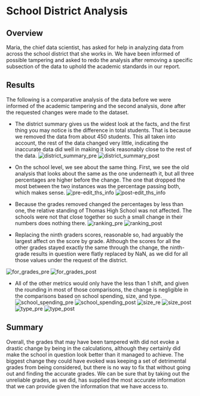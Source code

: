 # School District Analysis

## Overview
Maria, the chief data scientist, has asked for help in analyzing data from across the school district that she works in. We have been informed of possible tampering and asked to redo the analysis after removing a specific subsection of the data to uphold the academic standards in our report.

## Results
The following is a comparative analysis of the data before we were informed of the academic tampering and the second analysis, done after the requested changes were made to the dataset. 
- The district summary gives us the widest look at the facts, and the first thing you may notice is the difference in total students. That is because we removed the data from about 450 students. This all taken into account, the rest of the data changed very little, indicating the inaccurate data did well in making it look reasonably close to the rest of the data. 
![district_summary_pre](https://user-images.githubusercontent.com/83182353/120045541-d8baeb80-bfd5-11eb-8b42-6b3cf83507a2.png)
![district_summary_post](https://user-images.githubusercontent.com/83182353/120045545-dce70900-bfd5-11eb-80de-feac7f997307.png)

- On the school level, we see about the same thing. First, we see the old analysis that looks about the same as the one underneath it, but all three percentages are higher before the change. The one that dropped the most between the two instances was the percentage passing both, which makes sense. 
![pre-edit_ths_info](https://user-images.githubusercontent.com/83182353/120045579-f8521400-bfd5-11eb-8542-e72b3135dbde.png)
![post-edit_ths_info](https://user-images.githubusercontent.com/83182353/120045588-fc7e3180-bfd5-11eb-9a82-c706f67b8967.png)

- Because the grades removed changed the percentages by less than one, the relative standing of Thomas High School was not affected. The schools were not that close together so such a small change in their numbers does nothing there.
![ranking_pre](https://user-images.githubusercontent.com/83182353/120046194-47e50f80-bfd7-11eb-955b-e5d20e2b3738.png)
![ranking_post](https://user-images.githubusercontent.com/83182353/120046202-4d425a00-bfd7-11eb-8604-b20fbe6a572d.png)

- Replacing the ninth graders scores, reasonable so, had arguably the largest affect on the score by grade. Although the scores for all the other grades stayed exactly the same through the change, the ninth-grade results in question were flatly replaced by NaN, as we did for all those values under the request of the district. 

![for_grades_pre](https://user-images.githubusercontent.com/83182353/120045635-1586e280-bfd6-11eb-96b5-5c202e74c760.png)
![for_grades_post](https://user-images.githubusercontent.com/83182353/120045640-1881d300-bfd6-11eb-94bc-21e55b38219e.png)

- All of the other metrics would only have the less than 1 shift, and given the rounding in most of those comparisons, the change is negligible in the comparisons based on school spending, size, and type. 
![school_spending_pre](https://user-images.githubusercontent.com/83182353/120045665-2899b280-bfd6-11eb-915d-3d74f77626b5.png)
![school_spending_post](https://user-images.githubusercontent.com/83182353/120045668-2afc0c80-bfd6-11eb-96e4-56e79b4ecd3a.png)
![size_re](https://user-images.githubusercontent.com/83182353/120046547-030da880-bfd8-11eb-937d-9d19c7e6477f.png)
![size_post](https://user-images.githubusercontent.com/83182353/120045678-2f282a00-bfd6-11eb-9cba-10fcf08e5d5f.png)
![type_pre](https://user-images.githubusercontent.com/83182353/120045685-32231a80-bfd6-11eb-86b7-edd0eb880121.png)
![type_post](https://user-images.githubusercontent.com/83182353/120045698-36e7ce80-bfd6-11eb-9d22-8fbf3efcfc76.png)


## Summary
Overall, the grades that may have been tampered with did not evoke a drastic change by being in the calculations, although they certainly did make the school in question look better than it managed to achieve. The biggest change they could have evoked was keeping a set of detrimental grades from being considered, but there is no way to fix that without going out and finding the accurate grades. We can be sure that by taking out the unreliable grades, as we did, has supplied the most accurate information that we can provide given the information that we have access to. 

